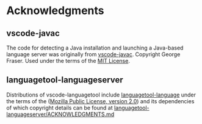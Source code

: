 # Acknowledgments

## vscode-javac

The code for detecting a Java installation and launching a Java-based language server was originally from [vscode-javac](https://github.com/georgewfraser/vscode-javac).  Copyright George Fraser.  Used under the terms of the [MIT License](https://github.com/georgewfraser/vscode-javac/blob/master/LICENSE.md).

## languagetool-languageserver

Distributions of vscode-languagetool include [languagetool-language](https://github.com/adamvoss/languagetool-languageserver) under the terms of the ([Mozilla Public License, version 2.0](https://github.com/adamvoss/languagetool-languageserver/blob/master/LICENSE.txt)) and its dependencies of which copyright details can be found at [languagetool-languageserver/ACKNOWLEDGMENTS.md](https://github.com/adamvoss/languagetool-languageserver/blob/master/ACKNOWLEDGMENTS.md)